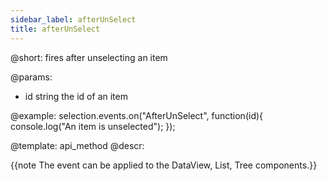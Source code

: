 ```yaml
---
sidebar_label: afterUnSelect
title: afterUnSelect
---          
```


@short: fires after unselecting an item

@params:
- id		string		the id of an item

@example:
selection.events.on("AfterUnSelect", function(id){
    console.log("An item is unselected");
});

@template:	api_method
@descr:

{{note The event can be applied to the DataView, List, Tree components.}}